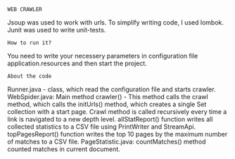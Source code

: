 	WEB CRAWLER

Jsoup was used to work with urls.
To simplify writing code, I used lombok. Junit was used to write unit-tests.

	How to run it?
You need to write your necessery parameters in configuration file application.resources and then start the project.

	About the code
Runner.java - class, which read the configuration file and starts crawler.
WebSpider.java:
Main method crawler() - This method calls the crawl method, which calls the initUrls() method, which creates a single Set collection with a start page.
Crawl method is called recursively every time a link is navigated to a new depth level.
allStatReport() function writes all collected statistics to a CSV file using PrintWriter and StreamApi.
topPagesReport() function writes the top 10 pages by the maximum number of matches to a CSV file.
PageStatistic.java:
countMatches() method counted matches in current document.
